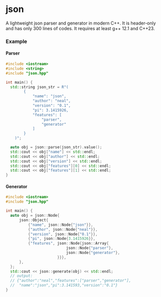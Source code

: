 # json

A lightweight json parser and generator in modern C++. It is header-only and has only 300 lines of codes. It requires at least g++ 12.1 and C++23.

### Example

#### Parser

```cpp
#include <iostream>
#include <string>
#include "json.hpp"

int main() {
  std::string json_str = R"(
        {
            "name": "json",
            "author": "neal",
            "version": "0.1",
            "pi": 3.1415926,
            "features": [
                "parser",
                "generator"
            ]
        }
    )";

  auto obj = json::parse(json_str).value();
  std::cout << obj["name"] << std::endl;
  std::cout << obj["author"] << std::endl;
  std::cout << obj["version"] << std::endl;
  std::cout << obj["features"][0] << std::endl;
  std::cout << obj["features"][1] << std::endl;
}
```
#### Generator

```cpp
#include <iostream>
#include "json.hpp"

int main() {
  auto obj = json::Node{
      json::Object{
          {"name", json::Node{"json"}},
          {"author", json::Node{"neal"}},
          {"version", json::Node{"0.1"}},
          {"pi", json::Node{3.1415926}},
          {"features", json::Node{json::Array{
                           json::Node{"parser"},
                           json::Node{"generator"},
                       }}},
      },
  };
  std::cout << json::generate(obj) << std::endl;
  // output: 
  // {"author":"neal","features":["parser","generator"],
  //  "name":"json","pi":3.141593,"version":"0.1"}
}
```
